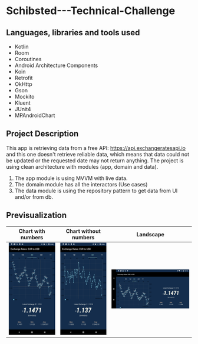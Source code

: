# Schibsted---Technical-Challenge

## Languages, libraries and tools used
- Kotlin
- Room
- Coroutines
- Android Architecture Components
- Koin
- Retrofit
- OkHttp
- Gson
- Mockito
- Kluent
- JUnit4
- MPAndroidChart

## Project Description
This app is retrieving data from a free API: https://api.exchangeratesapi.io and this one doesn't retrieve reliable data, which means that data could not be updated or the requested date may not return anything.
The project is using clean architecture with modules (app, domain and data).
1. The app module is using MVVM with live data.
2. The domain module has all the interactors (Use cases)
3. The data module is using the repository pattern to get data from UI and/or from db.

## Previsualization

|Chart with numbers|Chart without numbers|Landscape|
|---|---|---|
|![3 months](arts/3m.png)|![6 months](arts/6m.png)|![3 months_landscape](arts/3m-land.png)|


